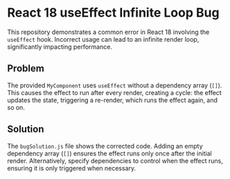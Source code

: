 # React 18 useEffect Infinite Loop Bug

This repository demonstrates a common error in React 18 involving the `useEffect` hook.  Incorrect usage can lead to an infinite render loop, significantly impacting performance.

## Problem

The provided `MyComponent` uses `useEffect` without a dependency array (`[]`). This causes the effect to run after every render, creating a cycle:  the effect updates the state, triggering a re-render, which runs the effect again, and so on.

## Solution

The `bugSolution.js` file shows the corrected code.  Adding an empty dependency array (`[]`) ensures the effect runs only once after the initial render.  Alternatively, specify dependencies to control when the effect runs, ensuring it is only triggered when necessary.